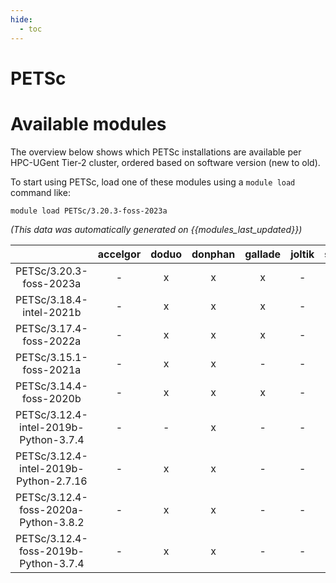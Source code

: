 ```yaml
---
hide:
  - toc
---
```


PETSc
=====

# Available modules


The overview below shows which PETSc installations are available per HPC-UGent Tier-2 cluster, ordered based on software version (new to old).

To start using PETSc, load one of these modules using a `module load` command like:

```shell
module load PETSc/3.20.3-foss-2023a
```

*(This data was automatically generated on {{modules_last_updated}})*  

| |accelgor|doduo|donphan|gallade|joltik|shinx|skitty|
| :---: | :---: | :---: | :---: | :---: | :---: | :---: | :---: |
|PETSc/3.20.3-foss-2023a|-|x|x|x|-|x|x|
|PETSc/3.18.4-intel-2021b|-|x|x|x|-|-|-|
|PETSc/3.17.4-foss-2022a|-|x|x|x|-|-|-|
|PETSc/3.15.1-foss-2021a|-|x|x|-|-|-|-|
|PETSc/3.14.4-foss-2020b|-|x|x|x|-|-|-|
|PETSc/3.12.4-intel-2019b-Python-3.7.4|-|-|x|-|-|-|-|
|PETSc/3.12.4-intel-2019b-Python-2.7.16|-|x|x|-|-|-|-|
|PETSc/3.12.4-foss-2020a-Python-3.8.2|-|x|x|-|-|-|-|
|PETSc/3.12.4-foss-2019b-Python-3.7.4|-|x|x|-|-|-|-|
